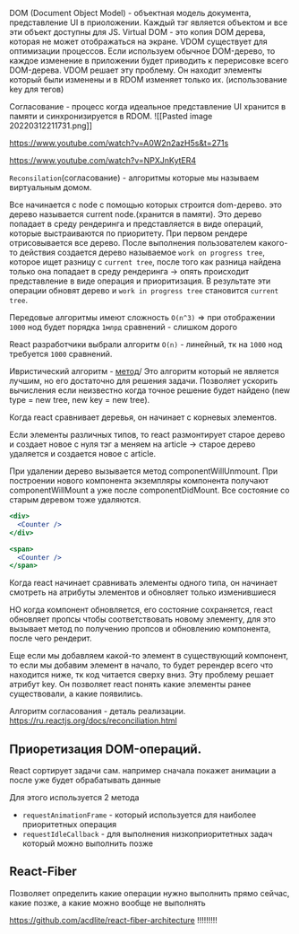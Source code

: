 DOM (Document Object Model) -  объектная модель документа, представление UI в приоложении. 
Каждый тэг является объектом и все эти объект доступны для JS.
Virtual DOM - это копия DOM дерева, которая не может отображаться на экране. VDOM существует для оптимизации процессов. 
Если используем обычное DOM-дерево, то каждое изменение в приложении будет приводить к перерисовке всего DOM-дерева. 
VDOM решает эту проблему. Он находит элементы который были изменены и в RDOM изменяет только их. (использование key для тегов)


Согласование - процесс когда идеальное представление UI хранится в памяти и синхронизируется в RDOM.
![[Pasted image 20220312211731.png]]

https://www.youtube.com/watch?v=A0W2n2azH5s&t=271s

https://www.youtube.com/watch?v=NPXJnKytER4

`Reconsilation`(согласование) - алгоритмы которые мы называем виртуальным домом.

Все начинается с node с помощью которых строится dom-дерево.
это дерево называется current node.(хранится в памяти). Это дерево попадает в среду рендеринга и представляется в виде операций, которые выстраиваются по приоритету. При первом рендере отрисовывается все дерево. После выполнения пользователем какого-то действия создается дерево называемое `work on progress tree`, которое ищет разницу с `current tree`, после того как разница найдена только она попадает в среду рендеринга -> опять происходит представление в виде операция и приоритизация. В результате эти операции обновят дерево и `work in progress tree` становится `current tree`.

Передовые алгоритмы имеют сложность `O(n^3)` => при отображении `1000` нод будет порядка `1млрд` сравнений - слишком дорого

React разработчики выбрали алгоритм `O(n)` - линейный, тк на `1000` нод требуется `1000` сравнений.

Ивристический алгоритм - [метод](https://ru.wikipedia.org/wiki/%D0%AD%D0%B2%D1%80%D0%B8%D1%81%D1%82%D0%B8%D1%87%D0%B5%D1%81%D0%BA%D0%B8%D0%B9_%D0%B0%D0%BB%D0%B3%D0%BE%D1%80%D0%B8%D1%82%D0%BC)/ Это алгоритм который не является лучшим, но его достаточно для решения задачи. Позволяет ускорить вычисления если неизвестно когда точное решение будет найдено (new type = new tree, new key = new tree).

Когда react сравнивает деревья, он начинает с корневых элементов.

Если элементы различных типов, то react размонтирует старое дерево и создает новое с нуля тэг а меняем на article -> старое дерево удаляется и создается новое с article.

При удалении дерево вызывается метод componentWillUnmount. При построении нового компонента экземпляры компонента получают сomponentWillMount а уже после componentDidMount. Все состояние со старым деревом тоже удаляются.

```jsx
<div>
  <Counter />
</div>

<span>
  <Counter />
</span>
```

Когда react начинает сравнивать элементы одного типа, он начинает смотреть на атрибуты элементов и обновляет только изменившиеся

НО когда компонент обновляется, его состояние сохраняется, react обновляет пропсы чтобы соответствовать новому  элементу, для это вызывает метод по получению пропсов и обновлению компонента, после чего рендерит.

Еще если мы добавляем какой-то элемент в существующий компонент, то если мы добавим элемент в начало, то будет ререндер всего что находится ниже, тк код читается сверху вниз. Эту проблему решает атрибут key. Он позволяет react понять какие элементы ранее существовали, а какие появились. 

Алгоритм согласования - деталь реализации. 
https://ru.reactjs.org/docs/reconciliation.html


## Приоретизация DOM-операций.
React сортирует задачи сам. например сначала покажет анимации а после уже будет обрабатывать данные

Для этого используется 2 метода
 - `requestAnimationFrame` - который используется для наиболее приоритетных операция
 - `requestIdleCallback` - для выполнения низкоприоритетных задач который можно выполнить позже

## React-Fiber
Позволяет определить какие операции нужно выполнить прямо сейчас, какие позже, а какие можно вообще не выполнять

https://github.com/acdlite/react-fiber-architecture !!!!!!!!!

